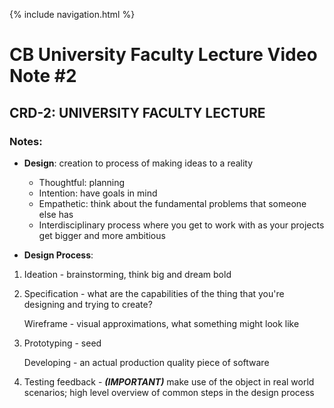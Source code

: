 {% include navigation.html %}
# CB University Faculty Lecture Video Note #2

## CRD-2: UNIVERSITY FACULTY LECTURE
### Notes:
* **Design**: creation to process of making ideas to a reality
  * Thoughtful: planning
  * Intention: have goals in mind
  * Empathetic: think about the fundamental problems that someone else has
  * Interdisciplinary process where you get to work with as your projects get bigger and more ambitious
  
* **Design Process**:
 1. Ideation - brainstorming, think big and dream bold
 2. Specification - what are the capabilities of the thing that you're designing and trying to create? 
 
    Wireframe -  visual approximations, what something might look like
 3. Prototyping - seed

    Developing - an actual production quality piece of software
 4. Testing feedback - ***(IMPORTANT)*** make use of the object in real world scenarios; high level overview of common steps in the design process
